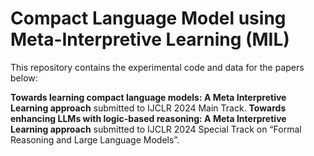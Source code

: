 # Compact Language Model using Meta-Interpretive Learning (MIL)

This repository contains the experimental code and data for the papers below: 

**Towards learning compact language models: A Meta Interpretive Learning approach** submitted  to IJCLR 2024 Main Track. 
**Towards enhancing LLMs with logic-based reasoning: A Meta Interpretive Learning approach** submitted to  IJCLR 2024 Special Track on “Formal Reasoning and Large Language Models”. 

